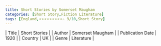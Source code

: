 ```yaml
---
title: Short Stories by Somerset Maugham
categories: [Short Story,Fiction Literature]
tags: [England,⭐⭐⭐⭐⭐⭐⭐⭐⭐☆ 9/10,Short Story]
---     
```

| Title | Short Stories  |
| Author |  Somerset Maugham  |
| Publication Date | 1920   |
| Country | UK |
| Genre | Literature  |
        